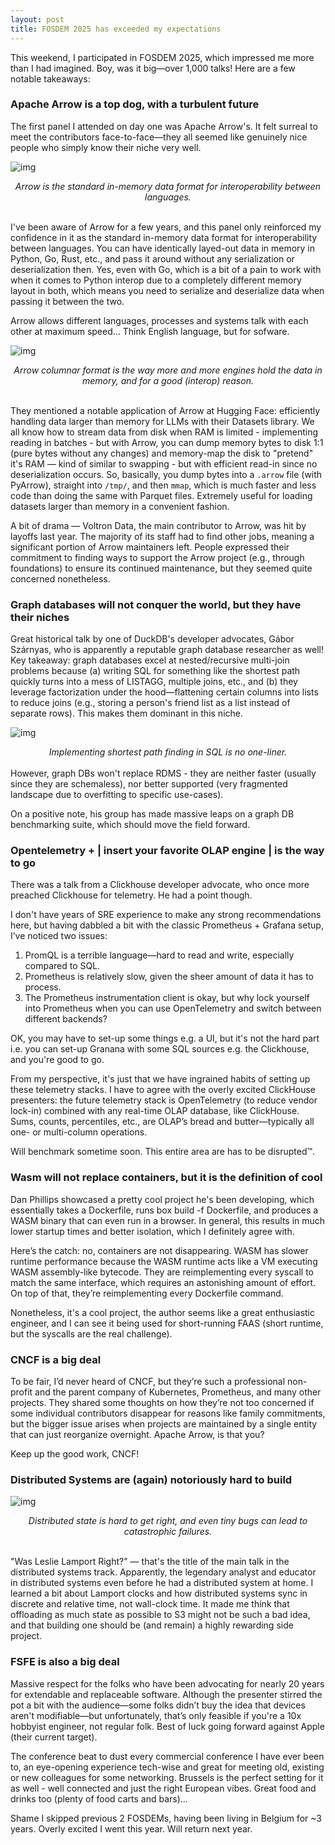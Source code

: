 ```yaml
---
layout: post
title: FOSDEM 2025 has exceeded my expectations
---
```

This weekend, I participated in FOSDEM 2025, which impressed me more than I had imagined. Boy, was it big—over 1,000 talks! Here are a few notable takeaways:

### Apache Arrow is a top dog, with a turbulent future
The first panel I attended on day one was Apache Arrow's. It felt surreal to meet the contributors face-to-face—they all seemed like genuinely nice people who simply know their niche very well.

![img](/assets/IMG_2337.jpg)
<center><i>Arrow is the standard in-memory data format for interoperability between languages.</i></center>

<br />

I've been aware of Arrow for a few years, and this panel only reinforced my confidence in it as the standard in-memory data format for interoperability between languages. You can have identically layed-out data in memory in Python, Go, Rust, etc., and pass it around without any serialization or deserialization then. Yes, even with Go, which is a bit of a pain to work with when it comes to Python interop due to a completely different memory layout in both, which means you need to serialize and deserialize data when passing it between the two.

Arrow allows different languages, processes and systems talk with each other at maximum speed... Think English language, but for sofware.

![img](/assets/IMG_2336.jpg)
<center><i>Arrow columnar format is the way more and more engines hold the data in memory, and for a good (interop) reason.</i></center>

<br />

They mentioned a notable application of Arrow at Hugging Face: efficiently handling data larger than memory for LLMs with their Datasets library. We all know how to stream data from disk when RAM is limited - implementing reading in batches - but with Arrow, you can dump memory bytes to disk 1:1 (pure bytes without any changes) and memory-map the disk to "pretend" it's RAM — kind of similar to swapping - but with efficient read-in since no deserialization occurs. So, basically, you dump bytes into a `.arrow` file (with PyArrow), straight into `/tmp/`, and then `mmap`, which is much faster and less code than doing the same with Parquet files. Extremely useful for loading datasets larger than memory in a convenient fashion.

A bit of drama — Voltron Data, the main contributor to Arrow, was hit by layoffs last year. The majority of its staff had to find other jobs, meaning a significant portion of Arrow maintainers left. People expressed their commitment to finding ways to support the Arrow project (e.g., through foundations) to ensure its continued maintenance, but they seemed quite concerned nonetheless.

### Graph databases will not conquer the world, but they have their niches
Great historical talk by one of DuckDB's developer advocates, Gábor Szárnyas, who is apparently a reputable graph database researcher as well! Key takeaway: graph databases excel at nested/recursive multi-join problems because (a) writing SQL for something like the shortest path quickly turns into a mess of LISTAGG, multiple joins, etc., and (b) they leverage factorization under the hood—flattening certain columns into lists to reduce joins (e.g., storing a person's friend list as a list instead of separate rows). This makes them dominant in this niche.

![img](/assets/image-4.png)
<center><i>Implementing shortest path finding in SQL is no one-liner.</i></center>

<br />
However, graph DBs won't replace RDMS - they are neither faster (usually since they are schemaless), nor better supported (very fragmented landscape due to overfitting to specific use-cases).

On a positive note, his group has made massive leaps on a graph DB benchmarking suite, which should move the field forward.

### Opentelemetry + | insert your favorite OLAP engine | is the way to go
There was a talk from a Clickhouse developer advocate, who once more preached Clickhouse for telemetry. He had a point though.

I don't have years of SRE experience to make any strong recommendations here, but having dabbled a bit with the classic Prometheus + Grafana setup, I’ve noticed two issues:

1. PromQL is a terrible language—hard to read and write, especially compared to SQL.
1. Prometheus is relatively slow, given the sheer amount of data it has to process.
1. The Prometheus instrumentation client is okay, but why lock yourself into Prometheus when you can use OpenTelemetry and switch between different backends?

OK, you may have to set-up some things e.g. a UI, but it's not the hard part i.e. you can set-up Granana with some SQL sources e.g. the Clickhouse, and you're good to go.

From my perspective, it's just that we have ingrained habits of setting up these telemetry stacks. I have to agree with the overly excited ClickHouse presenters: the future telemetry stack is OpenTelemetry (to reduce vendor lock-in) combined with any real-time OLAP database, like ClickHouse. Sums, counts, percentiles, etc., are OLAP’s bread and butter—typically all one- or multi-column operations.

Will benchmark sometime soon. This entire area are has to be disrupted™.

### Wasm will not replace containers, but it is the definition of cool
Dan Phillips showcased a pretty cool project he's been developing, which essentially takes a Dockerfile, runs box build -f Dockerfile, and produces a WASM binary that can even run in a browser. In general, this results in much lower startup times and better isolation, which I definitely agree with.

Here’s the catch: no, containers are not disappearing. WASM has slower runtime performance because the WASM runtime acts like a VM executing WASM assembly-like bytecode. They are reimplementing every syscall to match the same interface, which requires an astonishing amount of effort. On top of that, they’re reimplementing every Dockerfile command.

Nonetheless, it's a cool project, the author seems like a great enthusiastic engineer, and I can see it being used for short-running FAAS (short runtime, but the syscalls are the real challenge).

### CNCF is a big deal
To be fair, I’d never heard of CNCF, but they’re such a professional non-profit and the parent company of Kubernetes, Prometheus, and many other projects. They shared some thoughts on how they’re not too concerned if some individual contributors disappear for reasons like family commitments, but the bigger issue arises when projects are maintained by a single entity that can just reorganize overnight. Apache Arrow, is that you?

Keep up the good work, CNCF!

### Distributed Systems are (again) notoriously hard to build

![img](/assets/IMG_2339.jpg)
<center><i>Distributed state is hard to get right, and even tiny bugs can lead to catastrophic failures.</i></center>

<br />

"Was Leslie Lamport Right?" — that's the title of the main talk in the distributed systems track. Apparently, the legendary analyst and educator in distributed systems even before he had a distributed system at home. I learned a bit about Lamport clocks and how distributed systems sync in discrete and relative time, not wall-clock time. It made me think that offloading as much state as possible to S3 might not be such a bad idea, and that building one should be (and remain) a highly rewarding side project.

### FSFE is also a big deal
Massive respect for the folks who have been advocating for nearly 20 years for extendable and replaceable software. Although the presenter stirred the pot a bit with the audience—some folks didn’t buy the idea that devices aren't modifiable—but unfortunately, that’s only feasible if you're a 10x hobbyist engineer, not regular folk. Best of luck going forward against Apple (their current target).

The conference beat to dust every commercial conference I have ever been to, an eye-opening experience tech-wise and great for meeting old, existing or new colleagues for some networking. Brussels is the perfect setting for it as well - well connected and just the right European vibes. Great food and drinks too (plenty of food carts and bars)...

Shame I skipped previous 2 FOSDEMs, having been living in Belgium for ~3 years. Overly excited I went this year. Will return next year.